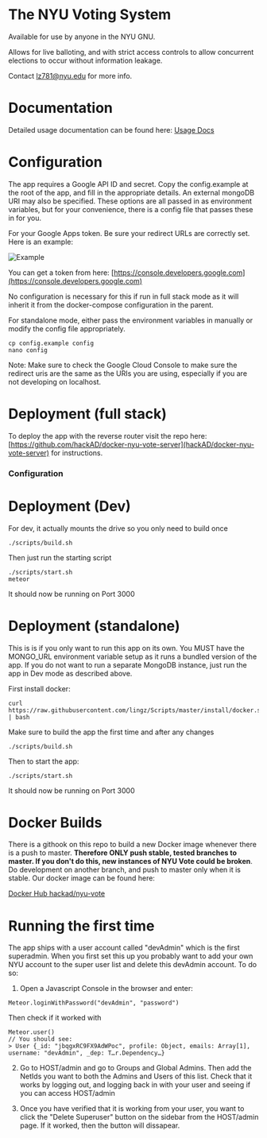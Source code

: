 The NYU Voting System
=====================

Available for use by anyone in the NYU GNU.

Allows for live balloting, and with strict access controls to
allow concurrent elections to occur without information leakage.

Contact lz781@nyu.edu for more info.

Documentation
============

Detailed usage documentation can be found here:
[Usage Docs](https://docs.google.com/document/d/18qsoORoz7B6R_f45JJMU8bvnA1ux5EhjHrnW2LpV8sQ/edit?usp=sharing)

Configuration
=============

The app requires a Google API ID and secret. Copy the config.example
at the root of the app, and fill in the appropriate details. An external
mongoDB URI may also be specified. These options are all passed in as
environment variables, but for your convenience, there is a config file
that passes these in for you.

For your Google Apps token. Be sure your redirect URLs are correctly set.
Here is an example:

![Example](http://i.imgur.com/njeMN9w.png)

You can get a token from here:
[https://console.developers.google.com](https://console.developers.google.com)

No configuration is necessary for this if run in full stack mode as it
will inherit it from the docker-compose configuration in the parent.

For standalone mode, either pass the environment variables in manually
or modify the config file appropriately.

```
cp config.example config
nano config
```

Note: Make sure to check the Google Cloud Console to make sure the
redirect uris are the same as the URIs you are using, especially if
you are not developing on localhost.

Deployment (full stack)
=========

To deploy the app with the reverse router visit the repo here:
[https://github.com/hackAD/docker-nyu-vote-server](hackAD/docker-nyu-vote-server)
for instructions.

### Configuration

Deployment (Dev)
==========

For dev, it actually mounts the drive so you only need to build once

```
./scripts/build.sh
```

Then just run the starting script

```
./scripts/start.sh
meteor
```

It should now be running on Port 3000

Deployment (standalone)
==========

This is is if you only want to run this app on its own. You MUST have 
the MONGO_URL environment variable setup as it runs a bundled version 
of the app. If you do not want to run a separate MongoDB instance, just
run the app in Dev mode as described above.


First install docker:
```
curl https://raw.githubusercontent.com/lingz/Scripts/master/install/docker.sh | bash
```

Make sure to build the app the first time and after any changes

```
./scripts/build.sh
```

Then to start the app:
```
./scripts/start.sh
```

It should now be running on Port 3000

Docker Builds
============

There is a githook on this repo to build a new Docker image whenever there is
a push to master. **Therefore ONLY push stable, tested branches to master. If you
don't do this, new instances of NYU Vote could be broken**. Do development on
another branch, and push to master only when it is stable. Our docker image
can be found here:

[Docker Hub hackad/nyu-vote](https://hub.docker.com/r/hackad/nyu-vote/)

Running the first time
======================

The app ships with a user account called "devAdmin" which is the first superadmin.
When you first set this up you probably want to add your own NYU account to the
super user list and delete this devAdmin account. To do so:

1. Open a Javascript Console in the browser and enter:

```
Meteor.loginWithPassword("devAdmin", "password")
```

Then check if it worked with

```
Meteor.user()
// You should see:
> User {_id: "jbqgxRC9FX9AdWPoc", profile: Object, emails: Array[1], username: "devAdmin", _dep: T…r.Dependency…}
```

2. Go to HOST/admin and go to Groups and Global Admins. Then
add the NetIds you want to both the Admins and Users of this list.
Check that it works by logging out, and logging back in with your
user and seeing if you can access HOST/admin

3. Once you have verified that it is working from your user, you want to
click the "Delete Superuser" button on the sidebar from the
HOST/admin page. If it worked, then the button will dissapear.
